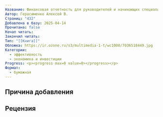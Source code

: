 ```yaml
---
Название: Финансовая отчетность для руководителей и начинающих специалистов
Автор: Герасименко Алексей В.
Страниц: "432"
Добавлена в базу: 2025-04-14
Прочитана: false
Начал читать: 
Закончил читать: 
Тип: "[[Книга]]"
Обложка: https://ir.ozone.ru/s3/multimedia-1-t/wc1000/7036518449.jpg
Категории:
  - эффективность
  - экономика и инвестиции
Progress: <p><progress max=0 value=0></progress></p>
Формат:
  - бумажная
---
```

## Причина добавления


## Рецензия
